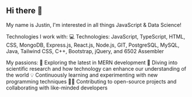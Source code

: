 ## Hi there 👋

My name is Justin, I'm interested in all things JavaScript & Data Science!

Technologies I work with:
💻 Technologies: JavaScript, TypeScript, HTML, CSS, MongoDB, Express.js, React.js, Node.js, GIT, PostgreSQL, MySQL, Java, Tailwind CSS, C++, Bootstrap, jQuery, and 6502 Assembler 


My passions:
🌱 Exploring the latest in MERN development
🔬 Diving into scientific research and how technology can enhance our understanding of the world
💡 Continuously learning and experimenting with new programming techniques
🧑‍💻 Contributing to open-source projects and collaborating with like-minded developers
<!--
**Myrmecology/Myrmecology** is a ✨ _special_ ✨ repository because its `README.md` (this file) appears on your GitHub profile.

Here are some ideas to get you started:

- 🔭 I’m currently working on ...
- 🌱 I’m currently learning ...
- 👯 I’m looking to collaborate on ...
- 🤔 I’m looking for help with ...
- 💬 Ask me about ...
- 📫 How to reach me: ...
- 😄 Pronouns: ...
- ⚡ Fun fact: ...
-->
